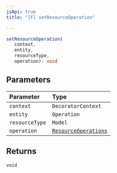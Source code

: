 ```yaml
---
jsApi: true
title: "[F] setResourceOperation"

---
```

```ts
setResourceOperation(
   context, 
   entity, 
   resourceType, 
   operation): void
```

## Parameters

| Parameter | Type |
| :------ | :------ |
| `context` | `DecoratorContext` |
| `entity` | `Operation` |
| `resourceType` | `Model` |
| `operation` | [`ResourceOperations`](../type-aliases/ResourceOperations.md) |

## Returns

`void`
